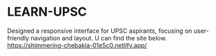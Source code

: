 # LEARN-UPSC
Designed a responsive interface for UPSC aspirants, focusing on user-friendly navigation and layout.
U can find the site below.
https://shimmering-chebakia-01e5c0.netlify.app/
